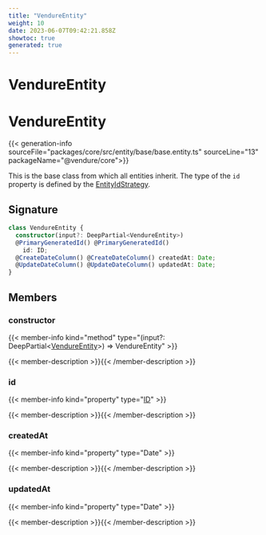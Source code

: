 ```yaml
---
title: "VendureEntity"
weight: 10
date: 2023-06-07T09:42:21.858Z
showtoc: true
generated: true
---
```

<!-- This file was generated from the Vendure source. Do not modify. Instead, re-run the "docs:build" script -->

# VendureEntity
<div class="symbol">


# VendureEntity

{{< generation-info sourceFile="packages/core/src/entity/base/base.entity.ts" sourceLine="13" packageName="@vendure/core">}}

This is the base class from which all entities inherit. The type of
the `id` property is defined by the <a href='/typescript-api/configuration/entity-id-strategy#entityidstrategy'>EntityIdStrategy</a>.

## Signature

```TypeScript
class VendureEntity {
  constructor(input?: DeepPartial<VendureEntity>)
  @PrimaryGeneratedId() @PrimaryGeneratedId()
    id: ID;
  @CreateDateColumn() @CreateDateColumn() createdAt: Date;
  @UpdateDateColumn() @UpdateDateColumn() updatedAt: Date;
}
```
## Members

### constructor

{{< member-info kind="method" type="(input?: DeepPartial&#60;<a href='/typescript-api/entities/vendure-entity#vendureentity'>VendureEntity</a>&#62;) => VendureEntity"  >}}

{{< member-description >}}{{< /member-description >}}

### id

{{< member-info kind="property" type="<a href='/typescript-api/common/id#id'>ID</a>"  >}}

{{< member-description >}}{{< /member-description >}}

### createdAt

{{< member-info kind="property" type="Date"  >}}

{{< member-description >}}{{< /member-description >}}

### updatedAt

{{< member-info kind="property" type="Date"  >}}

{{< member-description >}}{{< /member-description >}}


</div>
